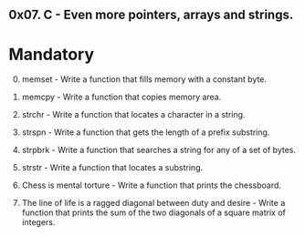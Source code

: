## 0x07. C - Even more pointers, arrays and strings.

# Mandatory

0. memset - Write a function that fills memory with a constant byte.

1. memcpy - Write a function that copies memory area.

2. strchr - Write a function that locates a character in a string.

3. strspn - Write a function that gets the length of a prefix substring.

4. strpbrk - Write a function that searches a string for any of a set of bytes.

5. strstr - Write a function that locates a substring.

6. Chess is mental torture - Write a function that prints the chessboard.

7. The line of life is a ragged diagonal between duty and desire - Write a function that prints the sum of the two diagonals of a square matrix of integers.